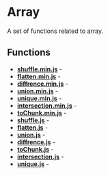 # Array

A set of functions related to array.

## Functions

* [**shuffle.min.js**](./shuffle.min.md) - 
* [**flatten.min.js**](./flatten.min.md) - 
* [**diffrence.min.js**](./diffrence.min.md) - 
* [**union.min.js**](./union.min.md) - 
* [**unique.min.js**](./unique.min.md) - 
* [**intersection.min.js**](./intersection.min.md) - 
* [**toChunk.min.js**](./toChunk.min.md) - 
* [**shuffle.js**](./shuffle.md) - 
* [**flatten.js**](./flatten.md) - 
* [**union.js**](./union.md) - 
* [**diffrence.js**](./diffrence.md) - 
* [**toChunk.js**](./toChunk.md) - 
* [**intersection.js**](./intersection.md) - 
* [**unique.js**](./unique.md) - 
